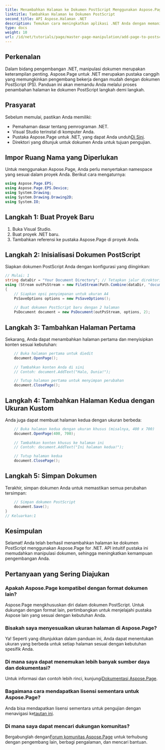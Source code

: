 ```yaml
---
title: Menambahkan Halaman ke Dokumen PostScript Menggunakan Aspose.Page untuk .NET
linktitle: Tambahkan Halaman ke Dokumen PostScript
second_title: API Aspose.Halaman .NET
description: Temukan cara meningkatkan aplikasi .NET Anda dengan memanipulasi dokumen PostScript dengan Aspose.Page. Panduan langkah demi langkah ini memberikan petunjuk yang jelas tentang inisialisasi dokumen.
type: docs
weight: 10
url: /id/net/tutorials/page/master-page-manipulation/add-page-to-postscript-document/
---
```

## Perkenalan

Dalam bidang pengembangan .NET, manipulasi dokumen merupakan keterampilan penting. Aspose.Page untuk .NET merupakan pustaka canggih yang memungkinkan pengembang bekerja dengan mudah dengan dokumen PostScript (PS). Panduan ini akan memandu Anda melalui proses penambahan halaman ke dokumen PostScript langkah demi langkah.

## Prasyarat

Sebelum memulai, pastikan Anda memiliki:

- Pemahaman dasar tentang pemrograman .NET.
- Visual Studio terinstal di komputer Anda.
-  Pustaka Aspose.Page untuk .NET, yang dapat Anda unduh[Di Sini](https://releases.aspose.com/page/net/).
- Direktori yang ditunjuk untuk dokumen Anda untuk tujuan pengujian.

## Impor Ruang Nama yang Diperlukan

Untuk menggunakan Aspose.Page, Anda perlu menyertakan namespace yang sesuai dalam proyek Anda. Berikut cara mengaturnya:

```csharp
using Aspose.Page.EPS;
using Aspose.Page.EPS.Device;
using System.Drawing;
using System.Drawing.Drawing2D;
using System.IO;
```

## Langkah 1: Buat Proyek Baru

1. Buka Visual Studio.
2. Buat proyek .NET baru.
3. Tambahkan referensi ke pustaka Aspose.Page di proyek Anda.

## Langkah 2: Inisialisasi Dokumen PostScript

Siapkan dokumen PostScript Anda dengan konfigurasi yang diinginkan:

```csharp
// Mulai: 1
string dataDir = "Your Document Directory"; // Tetapkan jalur direktori dokumen Anda
using (Stream outPsStream = new FileStream(Path.Combine(dataDir, "document1.ps"), FileMode.Create))
{
    // Siapkan opsi penyimpanan untuk ukuran A4
    PsSaveOptions options = new PsSaveOptions();
    
    // Buat dokumen PostScript baru dengan 2 halaman
    PsDocument document = new PsDocument(outPsStream, options, 2);
```

## Langkah 3: Tambahkan Halaman Pertama

Sekarang, Anda dapat menambahkan halaman pertama dan menyisipkan konten sesuai kebutuhan:

```csharp
    // Buka halaman pertama untuk diedit
    document.OpenPage();
    
    // Tambahkan konten Anda di sini
    // Contoh: document.AddText("Halo, Dunia!");

    // Tutup halaman pertama untuk menyimpan perubahan
    document.ClosePage();
```

## Langkah 4: Tambahkan Halaman Kedua dengan Ukuran Kustom

Anda juga dapat membuat halaman kedua dengan ukuran berbeda:

```csharp
    // Buka halaman kedua dengan ukuran khusus (misalnya, 400 x 700)
    document.OpenPage(400, 700);
    
    // Tambahkan konten khusus ke halaman ini
    // Contoh: document.AddText("Ini halaman kedua!");

    // Tutup halaman kedua
    document.ClosePage();
```

## Langkah 5: Simpan Dokumen

Terakhir, simpan dokumen Anda untuk memastikan semua perubahan tersimpan:

```csharp
    // Simpan dokumen PostScript
    document.Save();
}
// Keluarkan:1
```

## Kesimpulan

Selamat! Anda telah berhasil menambahkan halaman ke dokumen PostScript menggunakan Aspose.Page for .NET. API intuitif pustaka ini memudahkan manipulasi dokumen, sehingga meningkatkan kemampuan pengembangan Anda.

## Pertanyaan yang Sering Diajukan

### Apakah Aspose.Page kompatibel dengan format dokumen lain?  
Aspose.Page mengkhususkan diri dalam dokumen PostScript. Untuk dukungan dengan format lain, pertimbangkan untuk menjelajahi pustaka Aspose lain yang sesuai dengan kebutuhan Anda.

### Bisakah saya menyesuaikan ukuran halaman di Aspose.Page?  
Ya! Seperti yang ditunjukkan dalam panduan ini, Anda dapat menentukan ukuran yang berbeda untuk setiap halaman sesuai dengan kebutuhan spesifik Anda.

### Di mana saya dapat menemukan lebih banyak sumber daya dan dokumentasi?  
 Untuk informasi dan contoh lebih rinci, kunjungi[Dokumentasi Aspose.Page](https://reference.aspose.com/page/net/).

### Bagaimana cara mendapatkan lisensi sementara untuk Aspose.Page?  
 Anda bisa mendapatkan lisensi sementara untuk pengujian dengan menavigasi ke[tautan ini](https://purchase.conholdate.com/temporary-license/).

### Di mana saya dapat mencari dukungan komunitas?  
Bergabunglah dengan[Forum komunitas Aspose.Page](https://forum.aspose.com/c/page/39) untuk terhubung dengan pengembang lain, berbagi pengalaman, dan mencari bantuan.